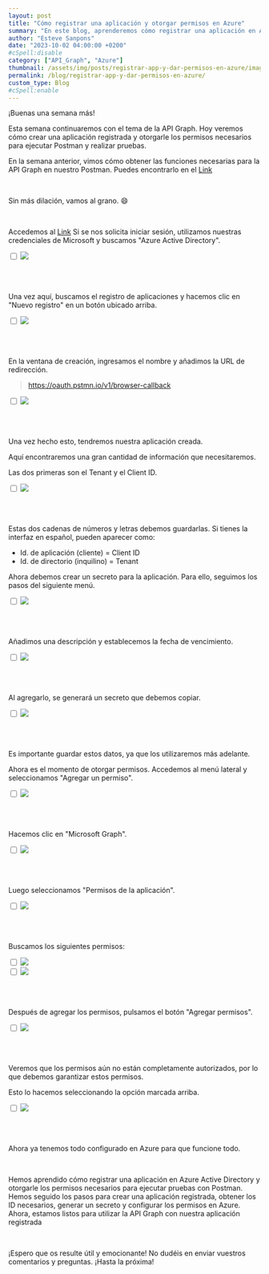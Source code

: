 ```yaml
---
layout: post
title: "Cómo registrar una aplicación y otorgar permisos en Azure"
summary: "En este blog, aprenderemos cómo registrar una aplicación en Azure Active Directory y otorgarle los permisos necesarios. Seguiremos los pasos para crear una aplicación registrada, obtener los ID necesarios, generar un secreto y configurar los permisos en Azure. ¡Descubre cómo hacerlo paso a paso!"
author: "Esteve Sanpons"
date: "2023-10-02 04:00:00 +0200"
#cSpell:disable
category: ["API_Graph", "Azure"]
thumbnail: /assets/img/posts/registrar-app-y-dar-permisos-en-azure/imagen01.png
permalink: /blog/registrar-app-y-dar-permisos-en-azure/
custom_type: Blog
#cSpell:enable
---
```


¡Buenas una semana más!

Esta semana continuaremos con el tema de la API Graph. Hoy veremos cómo crear una aplicación registrada y otorgarle los permisos necesarios para ejecutar Postman y realizar pruebas.

En la semana anterior, vimos cómo obtener las funciones necesarias para la API Graph en nuestro Postman. Puedes encontrarlo en el [Link](/blog/api-graph-en-postman/)

<br>

Sin más dilación, vamos al grano. 😄

<br>

Accedemos al [Link](https://portal.azure.com/#home) Si se nos solicita iniciar sesión, utilizamos nuestras credenciales de Microsoft y buscamos "Azure Active Directory".

<input type="checkbox" id="image-checkbox-02" class="image-checkbox">
<label for="image-checkbox-02"  class="image-label">
    <img class="img-container" src="/assets/img/posts/registrar-app-y-dar-permisos-en-azure/imagen02.png">
</label>

<br><br>

Una vez aquí, buscamos el registro de aplicaciones y hacemos clic en "Nuevo registro" en un botón ubicado arriba.

<input type="checkbox" id="image-checkbox-03" class="image-checkbox">
<label for="image-checkbox-03"  class="image-label">
    <img class="img-container" src="/assets/img/posts/registrar-app-y-dar-permisos-en-azure/imagen03.png">
</label>

<br><br>

En la ventana de creación, ingresamos el nombre y añadimos la URL de redirección.

> https://oauth.pstmn.io/v1/browser-callback

<input type="checkbox" id="image-checkbox-04" class="image-checkbox">
<label for="image-checkbox-04"  class="image-label">
    <img class="img-container" src="/assets/img/posts/registrar-app-y-dar-permisos-en-azure/imagen04.png">
</label>

<br><br>

Una vez hecho esto, tendremos nuestra aplicación creada.

Aquí encontraremos una gran cantidad de información que necesitaremos.

Las dos primeras son el Tenant y el Client ID.

<input type="checkbox" id="image-checkbox-05" class="image-checkbox">
<label for="image-checkbox-05"  class="image-label">
    <img class="img-container" src="/assets/img/posts/registrar-app-y-dar-permisos-en-azure/imagen05.png">
</label>

<br><br>

Estas dos cadenas de números y letras debemos guardarlas. Si tienes la interfaz en español, pueden aparecer como:

-   Id. de aplicación (cliente) = Client ID
-   Id. de directorio (inquilino) = Tenant

Ahora debemos crear un secreto para la aplicación. Para ello, seguimos los pasos del siguiente menú.

<input type="checkbox" id="image-checkbox-06" class="image-checkbox">
<label for="image-checkbox-06"  class="image-label">
    <img class="img-container" src="/assets/img/posts/registrar-app-y-dar-permisos-en-azure/imagen06.png">
</label>

<br><br>

Añadimos una descripción y establecemos la fecha de vencimiento.

<input type="checkbox" id="image-checkbox-07" class="image-checkbox">
<label for="image-checkbox-07"  class="image-label">
    <img class="img-container" src="/assets/img/posts/registrar-app-y-dar-permisos-en-azure/imagen07.png">
</label>

<br><br>

Al agregarlo, se generará un secreto que debemos copiar.

<input type="checkbox" id="image-checkbox-08" class="image-checkbox">
<label for="image-checkbox-08"  class="image-label">
    <img class="img-container" src="/assets/img/posts/registrar-app-y-dar-permisos-en-azure/imagen08.png">
</label>

<br><br>

Es importante guardar estos datos, ya que los utilizaremos más adelante.

Ahora es el momento de otorgar permisos. Accedemos al menú lateral y seleccionamos "Agregar un permiso".

<input type="checkbox" id="image-checkbox-09" class="image-checkbox">
<label for="image-checkbox-09"  class="image-label">
    <img class="img-container" src="/assets/img/posts/registrar-app-y-dar-permisos-en-azure/imagen09.png">
</label>

<br><br>

Hacemos clic en "Microsoft Graph".

<input type="checkbox" id="image-checkbox-10" class="image-checkbox">
<label for="image-checkbox-10"  class="image-label">
    <img class="img-container" src="/assets/img/posts/registrar-app-y-dar-permisos-en-azure/imagen10.png">
</label>

<br><br>

Luego seleccionamos "Permisos de la aplicación".

<input type="checkbox" id="image-checkbox-11" class="image-checkbox">
<label for="image-checkbox-11"  class="image-label">
    <img class="img-container" src="/assets/img/posts/registrar-app-y-dar-permisos-en-azure/imagen11.png">
</label>

<br><br>

Buscamos los siguientes permisos:

<input type="checkbox" id="image-checkbox-12" class="image-checkbox">
<label for="image-checkbox-12"  class="image-label">
    <img class="img-container" src="/assets/img/posts/registrar-app-y-dar-permisos-en-azure/imagen12.png">
</label>

<br>

<input type="checkbox" id="image-checkbox-13" class="image-checkbox">
<label for="image-checkbox-13"  class="image-label">
    <img class="img-container" src="/assets/img/posts/registrar-app-y-dar-permisos-en-azure/imagen13.png">
</label>

<br><br>

Después de agregar los permisos, pulsamos el botón "Agregar permisos".

<input type="checkbox" id="image-checkbox-14" class="image-checkbox">
<label for="image-checkbox-14"  class="image-label">
    <img class="img-container" src="/assets/img/posts/registrar-app-y-dar-permisos-en-azure/imagen14.png">
</label>

<br><br>

Veremos que los permisos aún no están completamente autorizados, por lo que debemos garantizar estos permisos.

Esto lo hacemos seleccionando la opción marcada arriba.

<input type="checkbox" id="image-checkbox-15" class="image-checkbox">
<label for="image-checkbox-15"  class="image-label">
    <img class="img-container" src="/assets/img/posts/registrar-app-y-dar-permisos-en-azure/imagen15.png">
</label>

<br><br>

Ahora ya tenemos todo configurado en Azure para que funcione todo.

<br>

Hemos aprendido cómo registrar una aplicación en Azure Active Directory y otorgarle los permisos necesarios para ejecutar pruebas con Postman. Hemos seguido los pasos para crear una aplicación registrada, obtener los ID necesarios, generar un secreto y configurar los permisos en Azure. Ahora, estamos listos para utilizar la API Graph con nuestra aplicación registrada

<br>

¡Espero que os resulte útil y emocionante! No dudéis en enviar vuestros comentarios y preguntas. ¡Hasta la próxima!
